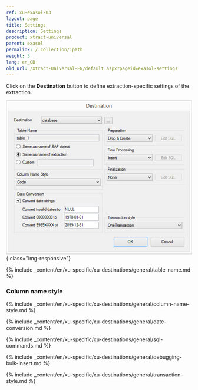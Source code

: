 ```yaml
---
ref: xu-exasol-03
layout: page
title: Settings
description: Settings
product: xtract-universal
parent: exasol
permalink: /:collection/:path
weight: 3
lang: en_GB
old_url: /Xtract-Universal-EN/default.aspx?pageid=exasol-settings
---
```


Click on the **Destination** button to define extraction-specific settings of the extraction.

![ext_spec_set_de_form](/img/content/ext_spec_set_de_form.png){:class="img-responsive"}

{% include _content/en/xu-specific/xu-destinations/general/table-name.md %}
### Column name style
{% include _content/en/xu-specific/xu-destinations/general/column-name-style.md %}

{% include _content/en/xu-specific/xu-destinations/general/date-conversion.md %}

{% include _content/en/xu-specific/xu-destinations/general/sql-commands.md %}

{% include _content/en/xu-specific/xu-destinations/general/debugging-bulk-insert.md %}

{% include _content/en/xu-specific/xu-destinations/general/transaction-style.md %}
